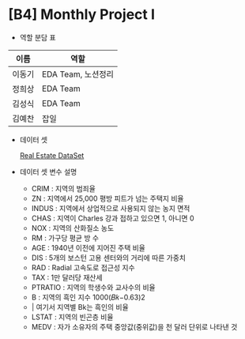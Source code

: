 # [B4] Monthly Project I

- 역할 분담 표

| 이름 | 역할 |
| --- | --- |
| 이동기 | EDA Team, 노션정리 |
| 정희상 | EDA Team |
| 김성식 | EDA Team |
| 김예찬 | 잡일 |

- 데이터 셋
  
  [Real Estate DataSet](https://www.kaggle.com/datasets/arslanali4343/real-estate-dataset)

  
- 데이터 셋 변수 설명

  
  - CRIM : 지역의 범죄율
  - ZN : 지역에서 25,000 평방 피트가 넘는 주택지 비율
  - INDUS : 지역에서 상업적으로 사용되지 않는 농지 면적
  - CHAS : 지역이 Charles 강과 접하고 있으면 1, 아니면 0
  - NOX : 지역의 산화질소 농도
  - RM : 가구당 평균 방 수
  - AGE : 1940년 이전에 지어진 주택 비율
  - DIS : 5개의 보스턴 고용 센터와의 거리에 따른 가중치
  - RAD : Radial 고속도로 접근성 지수
  - TAX : 1만 달러당 재산세
  - PTRATIO : 지역의 학생수와 교사수의 비율
  - B : 지역의 흑인 지수  1000(𝐵𝑘−0.63)2
  -   | 여기서 지역별 Bk는 흑인의 비율
  - LSTAT : 지역의 빈곤층 비율
  - MEDV : 자가 소유자의 주택 중앙값(중위값)을 천 달러 단위로 나타낸 것
